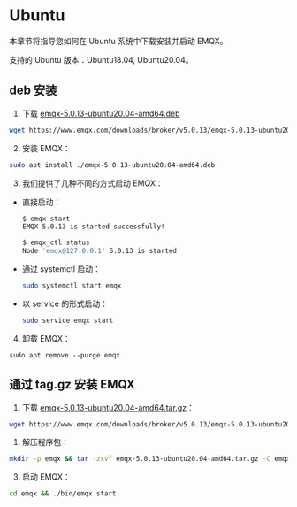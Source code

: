# Ubuntu

本章节将指导您如何在 Ubuntu 系统中下载安装并启动 EMQX。

支持的 Ubuntu 版本：Ubuntu18.04, Ubuntu20.04。

## deb 安装

1. 下载 [emqx-5.0.13-ubuntu20.04-amd64.deb](https://www.emqx.com/downloads/broker/v5.0.13/emqx-5.0.13-ubuntu20.04-amd64.deb)

```bash
wget https://www.emqx.com/downloads/broker/v5.0.13/emqx-5.0.13-ubuntu20.04-amd64.deb
```

2. 安装 EMQX：

```bash
sudo apt install ./emqx-5.0.13-ubuntu20.04-amd64.deb
```

3. 我们提供了几种不同的方式启动 EMQX：

- 直接启动：

  ```bash
  $ emqx start
  EMQX 5.0.13 is started successfully!

  $ emqx_ctl status
  Node 'emqx@127.0.0.1' 5.0.13 is started
  ```

- 通过 systemctl 启动：

  ```bash
  sudo systemctl start emqx
  ```

- 以 service 的形式启动：

  ```bash
  sudo service emqx start
  ```

4. 卸载 EMQX：

  ```shell
  sudo apt remove --purge emqx
  ```

## 通过 tag.gz 安装 EMQX

1. 下载 [emqx-5.0.13-ubuntu20.04-amd64.tar.gz](https://www.emqx.com/downloads/broker/v5.0.13/emqx-5.0.13-ubuntu20.04-amd64.tar.gz)：

```bash
wget https://www.emqx.com/downloads/broker/v5.0.13/emqx-5.0.13-ubuntu20.04-amd64.tar.gz
```

1. 解压程序包：

```bash
mkdir -p emqx && tar -zxvf emqx-5.0.13-ubuntu20.04-amd64.tar.gz -C emqx
```

3. 启动 EMQX：

```bash
cd emqx && ./bin/emqx start
```

